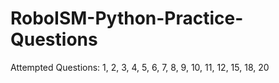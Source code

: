 # RoboISM-Python-Practice-Questions

Attempted Questions: 1, 2, 3, 4, 5, 6, 7, 8, 9, 10, 11, 12, 15, 18, 20
